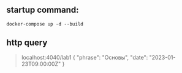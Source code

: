 startup command:
----------------
```
docker-compose up -d --build
```
http query
----------------
> localhost:4040/lab1
> {
>     "phrase": "Основы",
>     "date": "2023-01-23T09:00:00Z"
> }
